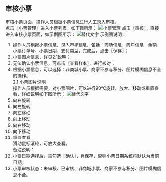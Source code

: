 ## 审核小票  
审核小票页面，操作人员根据小票信息进行人工录入审核。  
点击〖小票管理〗进入小票列表，如下图所示：
![小票管理](https://wt-prj.oss.aliyuncs.com/bb29cc203f8f4843a1487df5979023c2/5fb8742e-ebdb-4293-9771-75682f2cf1d4.png)
点击〖审核〗，直接进入审核小票页面，如示例图所示：
![替代文字](https://wt-prj.oss.aliyuncs.com/bb29cc203f8f4843a1487df5979023c2/12501e33-f261-4108-8f5a-3f708b88fb24.png)
示例图说明：  
 1. 操作人员根据小票信息，录入审核信息，包括：商场信息、商户信息、金额、小票订单号、小票日期、支付类型，完成后，点击〖保存〗；  
 2. 小票图片信息，详见2.1说明；  
 3. 无法确认小票信息，可点击〖查看样本〗，进行核对；  
 4. 根据小票信息，可以选择：非商城小票、商家不参与积分、图片模糊信息不全的操作。  
 2.1 小票图片说明  
操作人员根据需要，对小票图片，可以进行90℃旋转、放大、移动或重置查看，详细说明如下图所示：
![替代文字](https://wt-prj.oss.aliyuncs.com/bb29cc203f8f4843a1487df5979023c2/aa3c664c-731b-4c34-aec4-01d4de88e772.png)  
1. 向右旋转  
2. 向左旋转  
3. 向左移动  
4. 向上移动  
5. 向右移动  
6. 向下移动  
7. 重置查看  
滑动鼠标滚轮，可放大查看。  
备注说明：  
1. 小票日期选择后，需勾选〖确认〗，再保存，否则小票日期系统将默认为当前日期。  
2. 小票审核状态：未审核、已审核、非商城小票、商家不参与积分、图片模糊信息不全。
